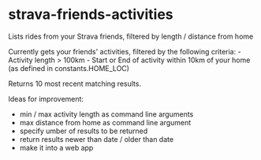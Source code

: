 # strava-friends-activities
Lists rides from your Strava friends, filtered by length / distance from home

Currently gets your friends' activities, filtered by the following criteria:
    - Activity length > 100km
    - Start or End of activity within 10km of your home (as defined in constants.HOME_LOC)

Returns 10 most recent matching results.

Ideas for improvement:
  - min / max activity length as command line arguments
  - max distance from home as command line argument
  - specify umber of results to be returned
  - return results newer than date / older than date
  - make it into a web app
